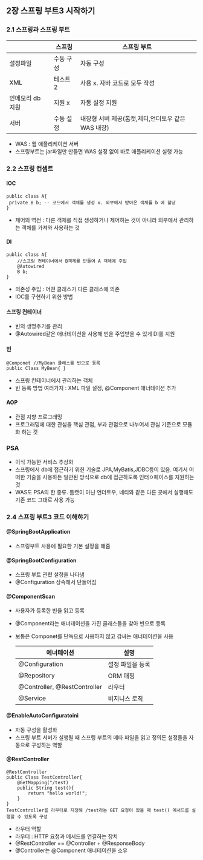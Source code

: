 ## 2장 스프링 부트3 시작하기

### 2.1 스프링과 스프링 부트

|            | 스프링   | 스프링 부트                          |
|------------|-------|---------------------------------|
| 설정파일       | 수동 구성 | 자동 구성                           |
| XML        | 테스트2  | 사용 x. 자바 코드로 모두 작성              |
| 인메모리 db 지원 | 지원 x  | 자동 설정 지원                        |
| 서버         | 수동 설정 | 내장형 서버 제공(톰캣,제티,언더토우 같은 WAS 내장) |
- WAS : 웹 애플리케이션 서버
- 스프링부트는 jar파일만 만들면 WAS 설정 없이 바로 애플리케이션 실행 가능

### 2.2 스프링 컨셉트

#### IOC
```
public class A{
 private B b; -- 코드에서 객체를 생성 x. 외부에서 받아온 객체를 b 에 할당
}
```
- 제어의 역전 : 다른 객체를 직접 생성하거나 제어하는 것이 아니라 외부에서 관리하는 객체를 가져와 사용하는 것

#### DI
```agsl
public class A{
    //스프링 컨테이너에서 B객체를 만들어 A 객체에 주입
    @Autowired
    B b;
}
```
- 의존성 주입 : 어떤 클래스가 다른 클래스에 의존
- IOC를 구현하기 위한 방법
#### 스프링 컨테이너
- 빈의 생명주기를 관리
- @Autowired같은 애너테이션을 사용해 빈을 주입받을 수 있게 DI를 지원

#### 빈
```agsl
@Componet //MyBean 클래스를 빈으로 등록
public Class MyBean{ }
```
- 스프링 컨테이너에서 관리하는 객체
- 빈 등록 방법 여러가지 : XML 파일 설정, @Component 애너테이션 추가

#### AOP
- 관점 지향 프로그래밍
- 프로그래밍에 대한 관심을 핵심 관점, 부과 관점으로 나누어서 관심 기준으로 모듈화 하는 것

### PSA
- 이식 가능한 서비스 추상화
- 스프링에서 db에 접근하기 위한 기술로 JPA,MyBatis,JDBC등이 있음. 여기서 어떠한 기술을 사용하든 일관된 방식으로 db에 접근하도록 인터ㅇ페이스를 지원하는 것
- WAS도 PSA의 한 종류. 톰캣이 아닌 언더토우, 네티와 같은 다른 곳에서 실행해도 기존 코드 그대로 사용 가능


### 2.4 스프링 부트3 코드 이해햐기

#### @SpringBootApplication
- 스프링부트 사용에 필요한 기본 설정을 해줌

#### @SpringBootConfiguration
- 스프링 부트 관련 설정을 나타냄
- @Configuration 상속해서 단들어짐

#### @ComponentScan
- 사용자가 등록한 빈을 읽고 등록
- @Component라는 애너테이션을 가진 클래스들을 찾아 빈으로 등록
- 보통은 Componet를 단독으로 사용하지 않고 감싸는 애너테이션을 사용

  | 에너테이션                        | 설명        |
    |------------------------------|-----------|
  | @Configuration               | 설정 파일을 등록 |
  | @Repository                  | ORM 매핑    |
  | @Controller, @RestController | 라우터       |
  | @Service                     | 비지니스 로직   |

#### @EnableAutoConfiguratoini
- 자동 구성을 활성화
- 스프링 부트 서버가 실행될 때 스프링 부트의 메타 파일을 읽고 정의돈 설정들을 자동으로 구성하는 역할

#### @RestController
```agsl
@RestController
public Class TestController{
    @GetMapping("/test)
    public String test(){
        return "hello world!";
    }
}
TestController를 라우터로 지정해 /test라는 GET 요청이 왔을 때 test() 메서드를 실행할 수 있도록 구성 
```
- 라우터 역할
- 라우터 : HTTP 요청과 메서드를 연결하는 장치
- @RestController == @Controller + @ResponseBody
- @Controller는 @Component 애너테이션을 소유